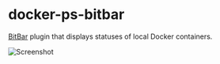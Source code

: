 # docker-ps-bitbar

[BitBar](https://getbitbar.com) plugin that displays statuses of local Docker containers.

![Screenshot](screenshot.jpg)
